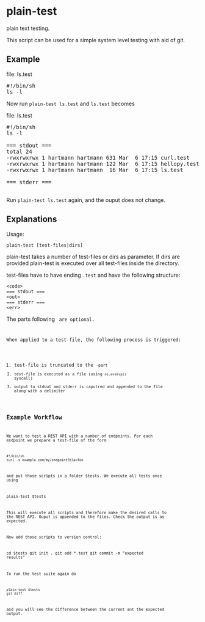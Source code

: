 # plain-test

plain text testing.

This script can be used for a simple system level testing with aid of git.

## Example

file: ls.test
<pre>
#!/bin/sh
ls -l
</pre>

Now run `plain-test ls.test` and `ls.test` becomes 

file: ls.test
<pre>
#!/bin/sh
ls -l

=== stdout ===
total 24
-rwxrwxrwx 1 hartmann hartmann 631 Mar  6 17:15 curl.test
-rwxrwxrwx 1 hartmann hartmann 122 Mar  6 17:15 hellopy.test
-rwxrwxrwx 1 hartmann hartmann  16 Mar  6 17:15 ls.test

=== stderr ===

</pre>

Run `plain-test ls.test` again, and the ouput does not change.

## Explanations

Usage:

    plain-test [test-files|dirs]
    
plain-test takes a number of test-files or dirs as parameter. If dirs are provided plain-test is
executed over all test-files inside the directory.

test-files have to have ending `.test` and have the following structure:

    <code>
    === stdout ===
    <out>
    === stderr ===
    <err>
    
The parts following <code> are optional.

When applied to a test-file, the following process is triggered:
1. test-file is truncated to the <code>-part
2. test-file is executed as a file (using `os.evalvp()` syscall) 
3. output to stdout and stderr is caputred and appended to the file along with a delimiter

## Example Workflow

We want to test a REST API with a number of endpoints. For each endpoint we prepare a test-file
of the form

    #!/bin/sh
    curl -s example.com/my/endpoint?bla=foo

and put those scripts in a folder $tests. We execute all tests once using

   plain-test $tests

This will execute all scripts and therefore make the desired calls to the REST API.
Ouput is appended to the files. Check the output is as expected.

Now add those scripts to version control:

   cd $tests
   git init .
   git add *.test
   git commit -m "expected results"

To run the test suite again do

    plain-test $tests
    git diff

and you will see the difference between the current ant the expected output.
